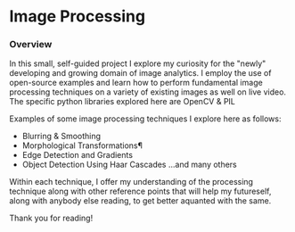 # Image Processing

### Overview
In this small, self-guided project I explore my curiosity for the "newly" developing and growing domain of image analytics. I employ the use of open-source examples and learn how to perform fundamental image processing techniques on a variety of existing images as well on live video. The specific python libraries explored here are OpenCV & PIL

Examples of some image processing techniques I explore here as follows:
- Blurring & Smoothing
- Morphological Transformations¶
- Edge Detection and Gradients
- Object Detection Using Haar Cascades
...and many others

Within each technique, I offer my understanding of the processing technique along with other reference points that will help my futureself, along with anybody else reading, to get better aquanted with the same. 

Thank you for reading!